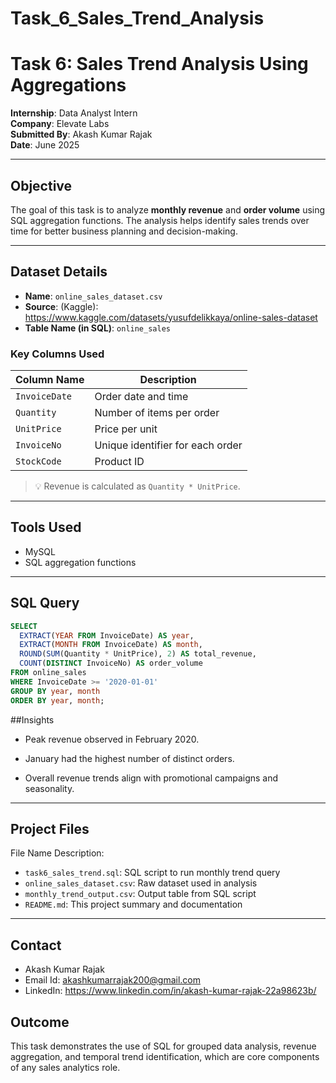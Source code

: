 # Task_6_Sales_Trend_Analysis

# Task 6: Sales Trend Analysis Using Aggregations

**Internship**: Data Analyst Intern  
**Company**: Elevate Labs  
**Submitted By**: Akash Kumar Rajak  
**Date**: June 2025

---

## Objective

The goal of this task is to analyze **monthly revenue** and **order volume** using SQL aggregation functions. The analysis helps identify sales trends over time for better business planning and decision-making.

---  

## Dataset Details

- **Name**: `online_sales_dataset.csv`
- **Source**: (Kaggle): https://www.kaggle.com/datasets/yusufdelikkaya/online-sales-dataset
- **Table Name (in SQL)**: `online_sales`

### Key Columns Used

| Column Name     | Description                       |
|------------------|-----------------------------------|
| `InvoiceDate`    | Order date and time               |
| `Quantity`       | Number of items per order         |
| `UnitPrice`      | Price per unit                    |
| `InvoiceNo`      | Unique identifier for each order  |
| `StockCode`      | Product ID                        |

> 💡 Revenue is calculated as `Quantity * UnitPrice`.

---

## Tools Used

- MySQL
- SQL aggregation functions
  

---

## SQL Query

```sql
SELECT
  EXTRACT(YEAR FROM InvoiceDate) AS year,
  EXTRACT(MONTH FROM InvoiceDate) AS month,
  ROUND(SUM(Quantity * UnitPrice), 2) AS total_revenue,
  COUNT(DISTINCT InvoiceNo) AS order_volume
FROM online_sales
WHERE InvoiceDate >= '2020-01-01'
GROUP BY year, month
ORDER BY year, month;
```

##Insights

- Peak revenue observed in February 2020.

- January had the highest number of distinct orders.

- Overall revenue trends align with promotional campaigns and seasonality.

---

## Project Files

File Name	Description:
- `task6_sales_trend.sql`: SQL script to run monthly trend query
- `online_sales_dataset.csv`:	Raw dataset used in analysis
- `monthly_trend_output.csv`:	Output table from SQL script
- `README.md`: This project summary and documentation

---

## Contact

- Akash Kumar Rajak
- Email Id: akashkumarrajak200@gmail.com
- LinkedIn: https://www.linkedin.com/in/akash-kumar-rajak-22a98623b/

## Outcome
This task demonstrates the use of SQL for grouped data analysis, revenue aggregation, and temporal trend identification, which are core components of any sales analytics role.
